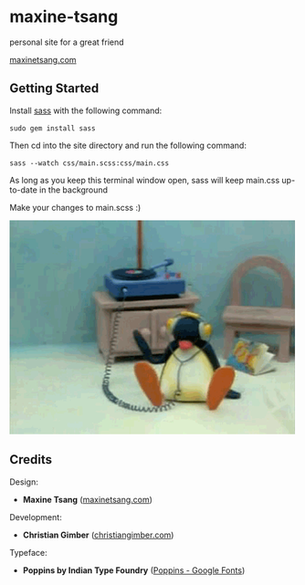 # maxine-tsang
personal site for a great friend

[maxinetsang.com](http://maxinetsang.com/)

## Getting Started
Install [sass](http://sass-lang.com/) with the following command: 
```
sudo gem install sass
```
Then cd into the site directory and run the following command:
```
sass --watch css/main.scss:css/main.css
```
As long as you keep this terminal window open, sass will keep main.css up-to-date in the background

Make your changes to main.scss :)

![](img/pingu.gif)

## Credits

Design:
- **Maxine Tsang** ([maxinetsang.com](http://maxinetsang.com/))

Development:
- **Christian Gimber** ([christiangimber.com](http://christiangimber.com/))

Typeface:
- **Poppins by Indian Type Foundry** ([Poppins - Google Fonts](https://fonts.google.com/specimen/Poppins))
